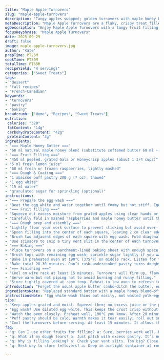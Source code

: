```yaml
---
title: "Maple Apple Turnovers"
slug: "maple-apple-turnovers"
description: "Tangy apples swapped; golden turnovers with maple honey butter. Raspberries enter the game, add tartness. Flaky dough crisps to a perfect crunch, sealed edges firm but flaky. Patch vent slashes to prevent sogginess, steam escapes noisily from the oven. Butter replaced by maple-infused honey blend—extra depth, natural sweetness. Subtle lemon swap for zestier hue, cuts oxidation. Watch dough color; dark golden, not burnt. Timing shifted slightly, watch texture, listen to gentle crackle. A rustic approach with precision—no soggy bottoms or leaky overflows here. Essentials, techniques, and thoughtful shortcuts. Fewer eggs, longer bake, crispy finish."
metaDescription: "Maple Apple Turnovers are a flaky, crispy treat filled with apple and raspberry, enhanced by a maple honey butter twist."
ogDescription: "Enjoy Maple Apple Turnovers with a tangy fruit filling and crispy golden pastry. A delightful combination for your dessert table."
focusKeyphrase: "Maple Apple Turnovers"
date: 2025-09-29
draft: false
image: maple-apple-turnovers.jpg
author: "Kate"
prepTime: PT25M
cookTime: PT30M
totalTime: PT55M
recipeYield: "4 servings"
categories: ["Sweet Treats"]
tags:
- "dessert"
- "fall recipes"
- "French-Canadian"
keywords:
- "turnovers"
- "pastry"
- "baking"
breadcrumb: ["Home", "Recipes", "Sweet Treats"]
nutrition: 
 calories: "320"
 fatContent: "14g"
 carbohydrateContent: "42g"
 proteinContent: "3g"
ingredients:
- "=== Maple Honey Butter ==="
- "60 ml natural maple honey blend (substitute softened butter 60 ml + 15 ml pure maple syrup)"
- "=== Fruit Filling ==="
- "450 ml peeled, grated Gala or Honeycrisp apples (about 1 3/4 cups)"
- "5 ml fresh lemon juice"
- "60 ml fresh or frozen raspberries, lightly mashed"
- "=== Dough & Coating ==="
- "1 abaisse puff pastry 200 g (7 oz), thawed"
- "1 egg white"
- "15 ml water"
- "granulated sugar for sprinkling (optional)"
instructions:
- "=== Prepare the egg wash ==="
- "Beat the egg white and water together until foamy but not stiff. Egg yolk discarded or reserved for another use. This thinner wash helps crispness without heavy gloss."
- "=== Fruit filling ==="
- "Squeeze out excess moisture from grated apples using clean hands or a fine sieve. Excess juice dilutes pastry crispness. Toss apples immediately with lemon juice to prevent browning."
- "Carefully fold in mashed raspberries and maple honey butter until thoroughly blended. Watch texture—chunky but spreadable."
- "=== Dough prep and assembly ==="
- "Lightly flour your work surface to prevent sticking but avoid over-flouring which toughens the dough. Roll out puff pastry into a 26 cm (10 1/4 in) square. Cut into four equal squares."
- "Spoon filling into the center of each square, leaving 2 cm clear edges to seal."
- "Brush two adjacent edges of each square with egg wash. Fold diagonally to form triangles. Seal edges firmly by pressing with a fork, avoiding holes which cause filling leaks."
- "Use scissors to snip a tiny vent slit in the center of each turnover to let steam escape during baking. This prevents sogginess and bursting."
- "=== Baking ==="
- "Place turnovers on a parchment-lined baking sheet with enough space to crisp and brown evenly."
- "Brush tops with remaining egg wash; sprinkle sugar lightly if you want sparkle and crackle."
- "Bake in preheated oven at 190°C (375°F) on middle rack. Listen for the first subtle crackle after 20 minutes; crust should turn a warm golden brown, edges crispy and dry."
- "Bake total 28–30 minutes. Don’t rush—undercooked pastry turns doughy and hydrated with filling juice."
- "=== Finishing ==="
- "Cool on wire rack at least 15 minutes. Turnovers will firm up, flavors meld."
- "Serve warm but not piping hot to avoid burning and runny filling."
- "Store tightly covered at room temp. Reheat in low oven to refresh texture."
introduction: "Forget the usual apple butter combo—ditch the butter, embrace a maple-infused honey blend that caramelizes beautifully. Raspberries? Yeah, that tart hit cuts through the sweet dense apples, making every bite lively. Puff pastry is your canvas; flaky, buttery, crisp. Overwet apples kill the crunch, so squeezing juice isn’t optional, it’s mandatory. Turnovers need vent slits—steam wants out or pastry gets soggy. No em dashes here, just commas and semicolons; clean, efficient. Timing? Watch not clock. Visual indicators rule—golden edges, crackled tops. Precise? Yes. Practical? Absolutely. Old-school baking sense meets modern twists."
ingredientsNote: "Replaced standard butter with a maple honey blend—offers natural sweetness without heaviness; adds a sticky, caramelized texture that you can’t get with plain butter. Apples switched to Gala or Honeycrisp—firmer, juicier, less mushy. Raspberries thrown in for an acidic bite; finger-tested for texture contrast. Lemon juice brightens, slows apple darkening. Egg white in place of whole egg wash reduces gloss but enhances crisp crust and prevents overbrowning. Puff pastry needs to be cold but pliable; hot dough tears during rolling. Flour surface sparingly; too much toughens pastry. Sugar on top optional but recommended for subtle crackle and color."
instructionsNote: "Egg white wash thins out easily, not wasted yolk—egg white makes a thin, crisp finish avoiding heavy shine or flaking failure. Extracting juice from grated apples critical—too much juice = soggy underside, flaky pastry nightmare. Folding dough precisely with wet edges allows sealing but avoid tearing. Fork pressing seals but don’t perforate holes. Vent slits? Tiny scissors cuts relax dough during baking and prevent accidental explosions. Middle rack positioning critical for even convection heat. Watch for golden, crackling pastry; underbaked turnover = collapsed structure and unchecked filling leak. Cooling phase stabilizes pockets and concentrates filling flavors. These steps save scrambles and soggy throwouts every time."
tips:
- "Keep apples grated and moist. Squeeze them; no excess juice or the pastry will suffer. Rub lemon juice right away to avoid browning. It’s crucial; don’t skip this."
- "Egg wash? Use diluted egg white. This keeps the crust crisp without heavy gloss. Use clear edges to seal tightly. Press with a fork; avoid holes to prevent leaks."
- "Watch the oven closely. Preheat well, 190°C you know. After 20 minutes, look for crackle sounds. That’s a good sign—golden brown is what you want, not burnt."
- "Puff pastry should be cold. Warmth makes it tear easily; roll out smoothly on lightly floured surface. Too much flour toughens it, so be careful."
- "Cool the turnovers before serving. At least 15 minutes. It allows them to firm up and flavors concentrate. Reheat gently in a low oven to refresh crispness."
faq:
- "q: Can I use other fruits for filling? a: Sure, berries work well. Peaches, cherries too; adjust sweetness for each fruit."
- "q: What if my dough tears? a: Just patch with excess pastry. It’s not the end; keep it together and seal edges firmly."
- "q: Why is filling leaking? a: Check your vent slits. Too big? Close edges well. Excess moisture from apples can cause issues too."
- "q: Best way to store leftovers? a: Keep in airtight container at room temp. Fridge can make the pastry soggy. Reheat low and slow."

---
```

